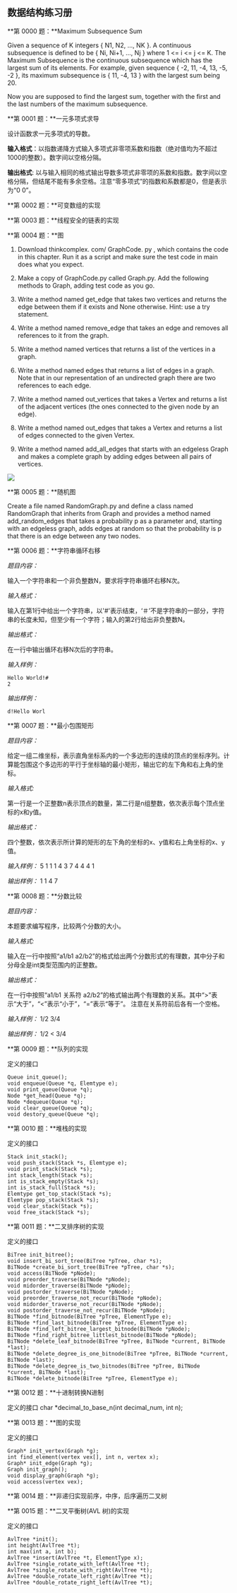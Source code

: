 ## 数据结构练习册

**第 0000 题：**Maximum Subsequence Sum

Given a sequence of K integers { N1, N2, ..., NK }. A continuous subsequence is defined to be { Ni, Ni+1, ..., Nj } where 1 <= i <= j <= K. The Maximum Subsequence is the continuous subsequence which has the largest sum of its elements. For example, given sequence { -2, 11, -4, 13, -5, -2 }, its maximum subsequence is { 11, -4, 13 } with the largest sum being 20.

Now you are supposed to find the largest sum, together with the first and the last numbers of the maximum subsequence.

**第 0001 题：**一元多项式求导

设计函数求一元多项式的导数。

**输入格式**：以指数递降方式输入多项式非零项系数和指数（绝对值均为不超过1000的整数）。数字间以空格分隔。

**输出格式**: 以与输入相同的格式输出导数多项式非零项的系数和指数。数字间以空格分隔，但结尾不能有多余空格。注意“零多项式”的指数和系数都是0，但是表示为“0 0”。

**第 0002 题：**可变数组的实现

**第 0003 题：**线程安全的链表的实现

**第 0004 题：**图

1. Download thinkcomplex. com/ GraphCode. py , which contains the code in this chapter. Run it as a script and make sure the test code in main does what you expect.

2. Make a copy of GraphCode.py called Graph.py. Add the following methods to Graph, adding test code as you go.

3. Write a method named get_edge that takes two vertices and returns the edge between them if it exists and None otherwise. Hint: use a try statement.

4. Write a method named remove_edge that takes an edge and removes all references to it from the graph.

5. Write a method named vertices that returns a list of the vertices in a graph.

6. Write a method named edges that returns a list of edges in a graph. Note that in our representation of an undirected graph there are two references to each edge.

7. Write a method named out_vertices that takes a Vertex and returns a list of the adjacent vertices (the ones connected to the given node by an edge).

8. Write a method named out_edges that takes a Vertex and returns a list of edges connected to the given Vertex.

9. Write a method named add_all_edges that starts with an edgeless Graph and makes a complete graph by adding edges between all pairs of vertices.

![](http://i.imgur.com/fcMg0z1.png)

**第 0005 题：**随机图

Create a file named RandomGraph.py and define a class named RandomGraph that inherits from Graph and provides a method named add_random_edges that takes a probability p as a parameter and, starting with an edgeless graph, adds edges at random so that the probability is p that there is an edge between any two nodes.

**第 0006 题：**字符串循环右移

*题目内容：*

输入一个字符串和一个非负整数N，要求将字符串循环右移N次。

*输入格式：*

输入在第1行中给出一个字符串，以'#'表示结束，‘＃’不是字符串的一部分，字符串的长度未知，但至少有一个字符；输入的第2行给出非负整数N。

*输出格式：*

在一行中输出循环右移N次后的字符串。

*输入样例：*

    Hello World!#
    2
*输出样例：*

    d!Hello Worl

**第 0007 题：**最小包围矩形

*题目内容：*

给定一组二维坐标，表示直角坐标系内的一个多边形的连续的顶点的坐标序列。计算能包围这个多边形的平行于坐标轴的最小矩形，输出它的左下角和右上角的坐标。

*输入格式:*

第一行是一个正整数n表示顶点的数量，第二行是n组整数，依次表示每个顶点坐标的x和y值。

*输出格式：*

四个整数，依次表示所计算的矩形的左下角的坐标的x、y值和右上角坐标的x、y值。

*输入样例：*
    5
    1 1 1 4 3 7 4 4 4 1

*输出样例：*
    1 1 4 7

**第 0008 题：**分数比较

*题目内容：*

本题要求编写程序，比较两个分数的大小。

*输入格式:*

输入在一行中按照“a1/b1 a2/b2”的格式给出两个分数形式的有理数，其中分子和分母全是int类型范围内的正整数。

*输出格式：*

在一行中按照“a1/b1 关系符 a2/b2”的格式输出两个有理数的关系。其中“>”表示“大于”，“<”表示“小于”，“=”表示“等于”。
注意在关系符前后各有一个空格。

*输入样例：*
    1/2 3/4

*输出样例：*
    1/2 < 3/4

**第 0009 题：**队列的实现

定义的接口
```
Queue init_queue();
void enqueue(Queue *q, Elemtype e);
void print_queue(Queue *q);
Node *get_head(Queue *q);
Node *dequeue(Queue *q);
void clear_queue(Queue *q);
void destory_queue(Queue *q);
```

**第 0010 题：**堆栈的实现

定义的接口
```
Stack init_stack();
void push_stack(Stack *s, Elemtype e);
void print_stack(Stack *s);
int stack_length(Stack *s);
int is_stack_empty(Stack *s);
int is_stack_full(Stack *s);
Elemtype get_top_stack(Stack *s);
Elemtype pop_stack(Stack *s);
void clear_stack(Stack *s);
void free_stack(Stack *s);
```

**第 0011 题：**二叉排序树的实现

定义的接口
```
BiTree init_bitree();
void insert_bi_sort_tree(BiTree *pTree, char *s);
BiTNode *create_bi_sort_tree(BiTree *pTree, char *s);
void access(BiTNode *pNode);
void preorder_traverse(BiTNode *pNode);
void midorder_traverse(BiTNode *pNode);
void postorder_traverse(BiTNode *pNode);
void preorder_traverse_not_recur(BiTNode *pNode);
void midorder_traverse_not_recur(BiTNode *pNode);
void postorder_traverse_not_recur(BiTNode *pNode);
BiTNode *find_bitnode(BiTree *pTree, ElementType e);
BiTNode *find_last_bitnode(BiTree *pTree, ElementType e);
BiTNode *find_left_bitree_largest_bitnode(BiTNode *pNode);
BiTNode *find_right_bitree_littlest_bitnode(BiTNode *pNode);
BiTNode *delete_leaf_bitnode(BiTree *pTree, BiTNode *current, BiTNode *last);
BiTNode *delete_degree_is_one_bitnode(BiTree *pTree, BiTNode *current, BiTNode *last);
BiTNode *delete_degree_is_two_bitnodes(BiTree *pTree, BiTNode *current, BiTNode *last);
BiTNode *delete_bitnode(BiTree *pTree, ElementType e);
```

**第 0012 题：**十进制转换N进制

定义的接口
    char *decimal_to_base_n(int decimal_num, int n);

**第 0013 题：**图的实现

定义的接口

```
Graph* init_vertex(Graph *g);
int find_element(vertex vex[], int n, vertex x);
Graph* init_edge(Graph *g);
Graph init_graph();
void display_graph(Graph *g);
void access(vertex vex);
```

**第 0014 题：**非递归实现前序，中序，后序遍历二叉树

**第 0015 题：**二叉平衡树(AVL 树)的实现

定义的接口

```
AvlTree *init();
int height(AvlTree *t);
int max(int a, int b);
AvlTree *insert(AvlTree *t, ElementType x);
AvlTree *single_rotate_with_left(AvlTree *t);
AvlTree *single_rotate_with_right(AvlTree *t);
AvlTree *double_rotate_left_right(AvlTree *t);
AvlTree *double_rotate_right_left(AvlTree *t);
```

